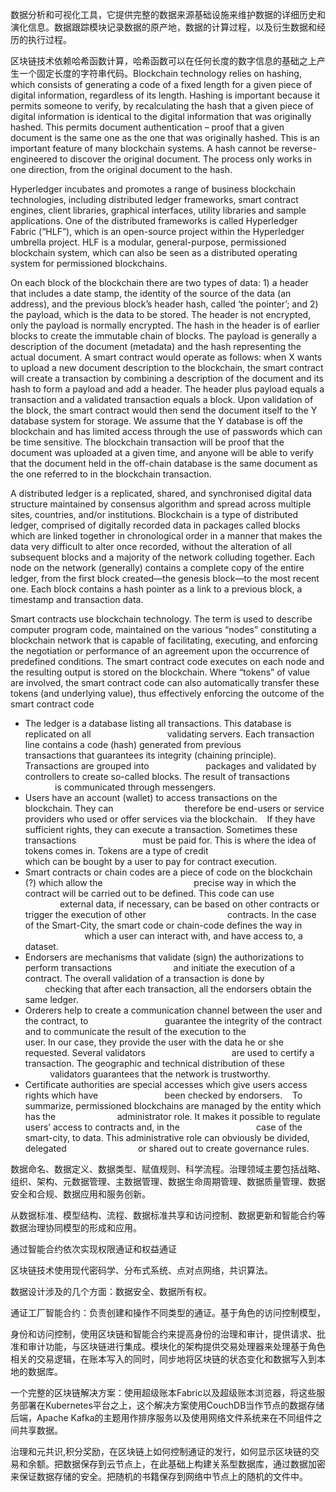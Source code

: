 数据分析和可视化工具，它提供完整的数据来源基础设施来维护数据的详细历史和演化信息。数据跟踪模块记录数据的原产地，数据的计算过程，以及衍生数据和经历的执行过程。

区块链技术依赖哈希函数计算，哈希函数可以在任何长度的数字信息的基础之上产生一个固定长度的字符串代码。Blockchain technology relies on hashing,
which consists of generating a code of a fixed
length for a given piece of digital information,
regardless of its length. Hashing is important
because it permits someone to verify, by
recalculating the hash that a given piece of
digital information is identical to the digital
information that was originally hashed. This
permits document authentication – proof
that a given document is the same one as the
one that was originally hashed. This is an
important feature of many blockchain systems.
A hash cannot be reverse-engineered to
discover the original document. The process
only works in one direction, from the original
document to the hash. 

Hyperledger incubates and promotes a
range of business blockchain technologies,
including distributed ledger frameworks,
smart contract engines, client libraries,
graphical interfaces, utility libraries and
sample applications. One of the distributed
frameworks is called Hyperledger Fabric
(“HLF”), which is an open-source project
within the Hyperledger umbrella project. HLF
is a modular, general-purpose, permissioned
blockchain system, which can also be seen as a
distributed operating system for permissioned
blockchains. 


On each block of the blockchain there are
two types of data: 1) a header that includes a
date stamp, the identity of the source of the
data (an address), and the previous block’s
header hash, called ‘the pointer’; and 2) the
payload, which is the data to be stored.
The header is not encrypted, only the payload
is normally encrypted. The hash in the header
is of earlier blocks to create the immutable
chain of blocks. The payload is generally a
description of the document (metadata) and
the hash representing the actual document.
A smart contract would operate as follows: when
X wants to upload a new document description
to the blockchain, the smart contract will create
a transaction by combining a description of the
document and its hash to form a payload and
add a header. The header plus payload equals a
transaction and a validated transaction equals
a block. Upon validation of the block, the smart
contract would then send the document itself to
the Y database system for storage. We assume
that the Y database is off the blockchain and
has limited access through the use of passwords
which can be time sensitive. The blockchain
transaction will be proof that the document
was uploaded at a given time, and anyone will
be able to verify that the document held in the
off-chain database is the same document as the
one referred to in the blockchain transaction.

A distributed ledger is a replicated, shared,
and synchronised digital data structure
maintained by consensus algorithm and
spread across multiple sites, countries,
and/or institutions.
Blockchain is a type of distributed ledger,
comprised of digitally recorded data in
packages called blocks which are linked
together in chronological order in a manner
that makes the data very difficult to alter
once recorded, without the alteration of all
subsequent blocks and a majority of the
network colluding together.
Each node on the network (generally)
contains a complete copy of the entire ledger,
from the first block created—the genesis
block—to the most recent one. Each block
contains a hash pointer as a link to a previous
block, a timestamp and transaction data.

Smart contracts use blockchain
technology. The term is used to describe
computer program code, maintained
on the various “nodes” constituting a
blockchain network that is capable of
facilitating, executing, and enforcing
the negotiation or performance of an
agreement upon the occurrence of predefined conditions.
The smart contract code executes on each
node and the resulting output is stored on
the blockchain. Where “tokens” of value
are involved, the smart contract code can
also automatically transfer these tokens
(and underlying value), thus effectively
enforcing the outcome of the smart
contract code


- The ledger is a database listing all transactions. This database is replicated on all                              
validating servers. Each transaction line contains a code (hash) generated from previous                        
transactions that guarantees its integrity (chaining principle). Transactions are grouped into                      
packages and validated by controllers to create so-called blocks. The result of transactions                          
is communicated through messengers. 
 
- Users have an account (wallet) to access transactions on the blockchain. They can                            
therefore be end-users or service providers who used or offer services via the blockchain. 
 
If they have sufficient rights, they can execute a transaction. Sometimes these transactions                          
must be paid for. This is where the idea of tokens comes in. Tokens are a type of credit                                      
which can be bought by a user to pay for contract execution. 
 
- Smart contracts or chain codes are a piece of code on the blockchain (?) which allow the                                    
precise way in which the contract will be carried out to be defined. This code can use                                  
external data, if necessary, can be based on other contracts or trigger the execution of other                                
contracts. In the case of the Smart-City, the smart code or chain-code defines the way in                                
which a user can interact with, and have access to, a dataset. 
 
- Endorsers are mechanisms that validate (sign) the authorizations to perform transactions                        
and initiate the execution of a contract. The overall validation of a transaction is done by                                
checking that after each transaction, all the endorsers obtain the same ledger. 
 
- Orderers help to create a communication channel between the user and the contract, to                              
guarantee the integrity of the contract and to communicate the result of the execution to the                                
user. In our case, they provide the user with the data he or she requested. Several validators                                  
are used to certify a transaction. The geographic and technical distribution of these                          
validators guarantees that the network is trustworthy. 
 
- Certificate authorities are special accesses which give users access rights which have                          
been checked by endorsers. 
 
To summarize, permissioned blockchains are managed by the entity which has the                        
administrator role. It makes it possible to regulate users’ access to contracts and, in the                              
case of the smart-city, to data. This administrative role can obviously be divided, delegated                            
or shared out to create governance rules.


数据命名、数据定义、数据类型、赋值规则、科学流程。治理领域主要包括战略、组织、架构、元数据管理、主数据管理、数据生命周期管理、数据质量管理、数据安全和合规、数据应用和服务创新。

从数据标准、模型结构、流程、数据标准共享和访问控制、数据更新和智能合约等数据治理协同模型的形成和应用。

通过智能合约依次实现权限通证和权益通证

区块链技术使用现代密码学、分布式系统、点对点网络，共识算法。

数据设计涉及的几个方面：数据安全、数据所有权。

通证工厂智能合约：负责创建和操作不同类型的通证。基于角色的访问控制模型，

身份和访问控制，使用区块链和智能合约来提高身份的治理和审计，提供请求、批准和审计功能，与区块链进行集成。模块化的架构提供交易处理器来处理基于角色相关的交易逻辑，在账本写入的同时，同步地将区块链的状态变化和数据写入到本地的数据库。

一个完整的区块链解决方案：使用超级账本Fabric以及超级账本浏览器，将这些服务部署在Kubernetes平台之上，这个解决方案使用CouchDB当作节点的数据存储后端，Apache Kafka的主题用作排序服务以及使用网络文件系统来在不同组件之间共享数据。

治理和元共识,积分奖励，在区块链上如何控制通证的发行，如何显示区块链的交易和余额。把数据保存到云节点上，在此基础上构建关系型数据库，通过数据加密来保证数据存储的安全。把随机的书籍保存到网络中节点上的随机的文件中。

